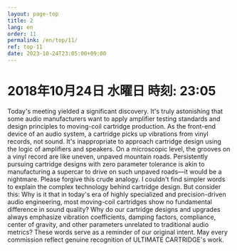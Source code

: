 ```yaml
---
layout: page-top
title: 2
lang: en
order: 11
permalink: /en/top/11/
ref: top-11
date: 2023-10-24T23:05:00+09:00
---
```



# 2018年10月24日   水曜日   時刻: 23:05 

Today's meeting yielded a significant discovery. It's truly astonishing that some audio manufacturers want to apply amplifier testing standards and design principles to moving-coil cartridge production.
As the front-end device of an audio system, a cartridge picks up vibrations from vinyl records, not sound. It's inappropriate to approach cartridge design using the logic of amplifiers and speakers.
On a microscopic level, the grooves on a vinyl record are like uneven, unpaved mountain roads. Persistently pursuing cartridge designs with zero parameter tolerance is akin to manufacturing a supercar to drive on such unpaved roads—it would be a nightmare.
Please forgive this crude analogy. I couldn't find simpler words to explain the complex technology behind cartridge design. But consider this: Why is it that in today's era of highly specialized and precision-driven audio engineering, most moving-coil cartridges show no fundamental difference in sound quality? Why do our cartridge designs and upgrades always emphasize vibration coefficients, damping factors, compliance, center of gravity, and other parameters unrelated to traditional audio metrics?
These words serve as a reminder of our original intent. May every commission reflect genuine recognition of ULTIMATE CARTRIDGE's work.

